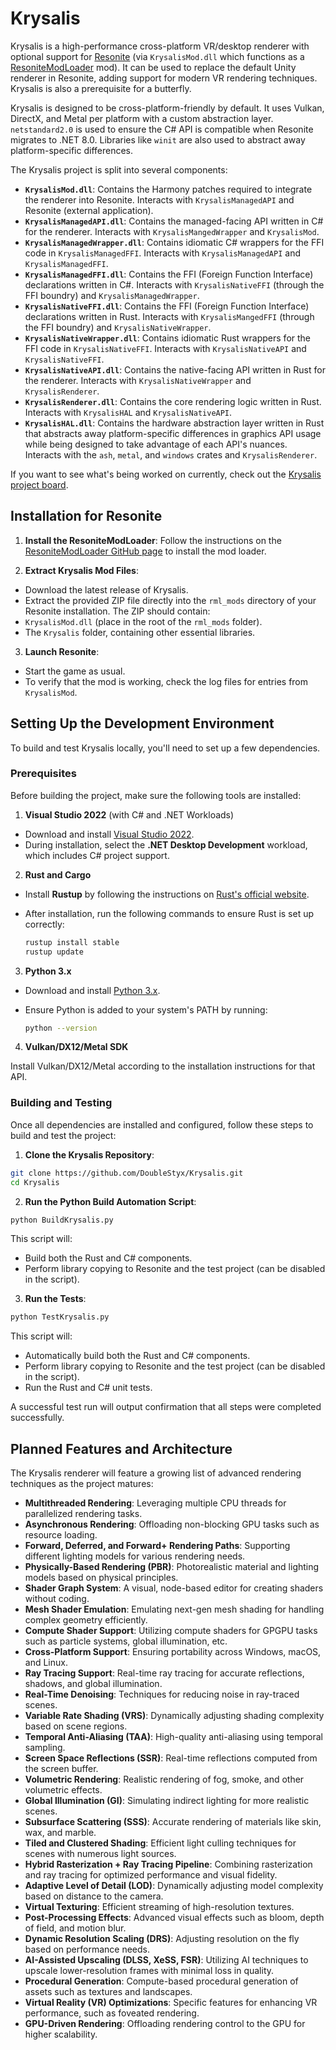 # Krysalis

Krysalis is a high-performance cross-platform VR/desktop renderer with optional support for [Resonite](https://resonite.com/) (via `KrysalisMod.dll` which functions as a [ResoniteModLoader](https://github.com/DoubleStyx/ResoniteModLoader) mod). It can be used to replace the default Unity renderer in Resonite, adding support for modern VR rendering techniques. Krysalis is also a prerequisite for a butterfly.

Krysalis is designed to be cross-platform-friendly by default. It uses Vulkan, DirectX, and Metal per platform with a custom abstraction layer. `netstandard2.0` is used to ensure the C# API is compatible when Resonite migrates to .NET 8.0. Libraries like `winit` are also used to abstract away platform-specific differences.

The Krysalis project is split into several components:

- **`KrysalisMod.dll`**: Contains the Harmony patches required to integrate the renderer into Resonite. Interacts with `KrysalisManagedAPI` and Resonite (external application).
- **`KrysalisManagedAPI.dll`**: Contains the managed-facing API written in C# for the renderer. Interacts with `KrysalisMangedWrapper` and `KrysalisMod`.
- **`KrysalisManagedWrapper.dll`**: Contains idiomatic C# wrappers for the FFI code in `KrysalisManagedFFI`. Interacts with `KrysalisManagedAPI` and `KrysalisManagedFFI`.
- **`KrysalisManagedFFI.dll`**: Contains the FFI (Foreign Function Interface) declarations written in C#. Interacts with `KrysalisNativeFFI` (through the FFI boundry) and `KrysalisManagedWrapper`.
- **`KrysalisNativeFFI.dll`**: Contains the FFI (Foreign Function Interface) declarations written in Rust. Interacts with `KrysalisMangedFFI` (through the FFI boundry) and `KrysalisNativeWrapper`.
- **`KrysalisNativeWrapper.dll`**: Contains idiomatic Rust wrappers for the FFI code in `KrysalisNativeFFI`. Interacts with `KrysalisNativeAPI` and `KrysalisNativeFFI`.
- **`KrysalisNativeAPI.dll`**: Contains the native-facing API written in Rust for the renderer. Interacts with `KrysalisNativeWrapper` and `KrysalisRenderer`.
- **`KrysalisRenderer.dll`**: Contains the core rendering logic written in Rust. Interacts with `KrysalisHAL` and `KrysalisNativeAPI`.
- **`KrysalisHAL.dll`**: Contains the hardware abstraction layer written in Rust that abstracts away platform-specific differences in graphics API usage while being designed to take advantage of each API's nuances. Interacts with the `ash`, `metal`, and `windows` crates and `KrysalisRenderer`.

If you want to see what's being worked on currently, check out the [Krysalis project board](https://github.com/users/DoubleStyx/projects/3).

## Installation for Resonite

1. **Install the ResoniteModLoader**: Follow the instructions on the [ResoniteModLoader GitHub page](https://github.com/DoubleStyx/ResoniteModLoader) to install the mod loader.

2. **Extract Krysalis Mod Files**:

- Download the latest release of Krysalis.
- Extract the provided ZIP file directly into the `rml_mods` directory of your Resonite installation. The ZIP should contain:
- `KrysalisMod.dll` (place in the root of the `rml_mods` folder).
- The `Krysalis` folder, containing other essential libraries.

3. **Launch Resonite**:

- Start the game as usual.
- To verify that the mod is working, check the log files for entries from `KrysalisMod`.

## Setting Up the Development Environment

To build and test Krysalis locally, you'll need to set up a few dependencies.

### Prerequisites

Before building the project, make sure the following tools are installed:

1. **Visual Studio 2022** (with C# and .NET Workloads)

- Download and install [Visual Studio 2022](https://visualstudio.microsoft.com/vs/).
- During installation, select the **.NET Desktop Development** workload, which includes C# project support.

2. **Rust and Cargo**

- Install **Rustup** by following the instructions on [Rust's official website](https://www.rust-lang.org/tools/install).
- After installation, run the following commands to ensure Rust is set up correctly:

  ```bash
  rustup install stable
  rustup update
  ```

3. **Python 3.x**

- Download and install [Python 3.x](https://www.python.org/downloads/).
- Ensure Python is added to your system's PATH by running:

  ```bash
  python --version
  ```

4. **Vulkan/DX12/Metal SDK**

Install Vulkan/DX12/Metal according to the installation instructions for that API.

### Building and Testing

Once all dependencies are installed and configured, follow these steps to build and test the project:

1. **Clone the Krysalis Repository**:

```bash
git clone https://github.com/DoubleStyx/Krysalis.git
cd Krysalis
```

2. **Run the Python Build Automation Script**:

```bash
python BuildKrysalis.py
```

This script will:

- Build both the Rust and C# components.
- Perform library copying to Resonite and the test project (can be disabled in the script).

3. **Run the Tests**:

```bash
python TestKrysalis.py
```

This script will:

- Automatically build both the Rust and C# components.
- Perform library copying to Resonite and the test project (can be disabled in the script).
- Run the Rust and C# unit tests.

A successful test run will output confirmation that all steps were completed successfully.

## Planned Features and Architecture

The Krysalis renderer will feature a growing list of advanced rendering techniques as the project matures:

- **Multithreaded Rendering**: Leveraging multiple CPU threads for parallelized rendering tasks.
- **Asynchronous Rendering**: Offloading non-blocking GPU tasks such as resource loading.
- **Forward, Deferred, and Forward+ Rendering Paths**: Supporting different lighting models for various rendering needs.
- **Physically-Based Rendering (PBR)**: Photorealistic material and lighting models based on physical principles.
- **Shader Graph System**: A visual, node-based editor for creating shaders without coding.
- **Mesh Shader Emulation**: Emulating next-gen mesh shading for handling complex geometry efficiently.
- **Compute Shader Support**: Utilizing compute shaders for GPGPU tasks such as particle systems, global illumination, etc.
- **Cross-Platform Support**: Ensuring portability across Windows, macOS, and Linux.
- **Ray Tracing Support**: Real-time ray tracing for accurate reflections, shadows, and global illumination.
- **Real-Time Denoising**: Techniques for reducing noise in ray-traced scenes.
- **Variable Rate Shading (VRS)**: Dynamically adjusting shading complexity based on scene regions.
- **Temporal Anti-Aliasing (TAA)**: High-quality anti-aliasing using temporal sampling.
- **Screen Space Reflections (SSR)**: Real-time reflections computed from the screen buffer.
- **Volumetric Rendering**: Realistic rendering of fog, smoke, and other volumetric effects.
- **Global Illumination (GI)**: Simulating indirect lighting for more realistic scenes.
- **Subsurface Scattering (SSS)**: Accurate rendering of materials like skin, wax, and marble.
- **Tiled and Clustered Shading**: Efficient light culling techniques for scenes with numerous light sources.
- **Hybrid Rasterization + Ray Tracing Pipeline**: Combining rasterization and ray tracing for optimized performance and visual fidelity.
- **Adaptive Level of Detail (LOD)**: Dynamically adjusting model complexity based on distance to the camera.
- **Virtual Texturing**: Efficient streaming of high-resolution textures.
- **Post-Processing Effects**: Advanced visual effects such as bloom, depth of field, and motion blur.
- **Dynamic Resolution Scaling (DRS)**: Adjusting resolution on the fly based on performance needs.
- **AI-Assisted Upscaling (DLSS, XeSS, FSR)**: Utilizing AI techniques to upscale lower-resolution frames with minimal loss in quality.
- **Procedural Generation**: Compute-based procedural generation of assets such as textures and landscapes.
- **Virtual Reality (VR) Optimizations**: Specific features for enhancing VR performance, such as foveated rendering.
- **GPU-Driven Rendering**: Offloading rendering control to the GPU for higher scalability.